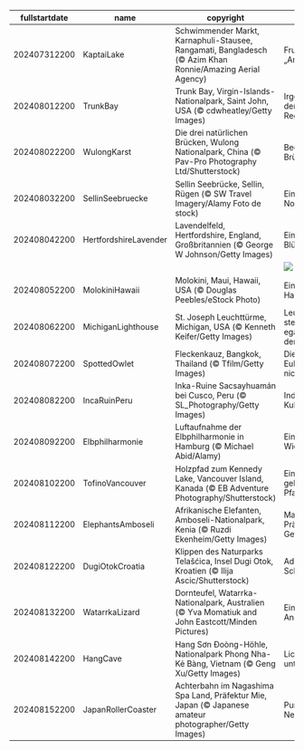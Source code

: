 |fullstartdate|name|copyright|title|image|
|--|--|--|--|--|
202407312200|KaptaiLake|Schwimmender Markt, Karnaphuli-Stausee, Rangamati, Bangladesch (© Azim Khan Ronnie/Amazing Aerial Agency)|Fruchtige „Ange-Boote”|![](/de-DE/2024/08/202407312200KaptaiLake.jpg)|
202408012200|TrunkBay|Trunk Bay, Virgin-Islands-Nationalpark, Saint John, USA (© cdwheatley/Getty Images)|Irgendwo unter dem Regenbogen|![](/de-DE/2024/08/202408012200TrunkBay.jpg)|
202408022200|WulongKarst|Die drei natürlichen Brücken, Wulong Nationalpark, China (© Pav-Pro Photography Ltd/Shutterstock)|Beeindruckende Brücken|![](/de-DE/2024/08/202408022200WulongKarst.jpg)|
202408032200|SellinSeebruecke|Sellin Seebrücke, Sellin, Rügen (© SW Travel Imagery/Alamy Foto de stock)|Ein echtes Nordlicht|![](/de-DE/2024/08/202408032200SellinSeebruecke.jpg)|
202408042200|HertfordshireLavender|Lavendelfeld, Hertfordshire, England, Großbritannien (© George W Johnson/Getty Images)|Ein violettes Blütenmeer|![](/de-DE/2024/08/202408042200HertfordshireLavender.jpg)|
||||![](/de-DE/2024/08/.jpg)|
202408052200|MolokiniHawaii|Molokini, Maui, Hawaii, USA (© Douglas Peebles/eStock Photo)|Eine malerische Halbmondinsel|![](/de-DE/2024/08/202408052200MolokiniHawaii.jpg)|
202408062200|MichiganLighthouse|St. Joseph Leuchttürme, Michigan, USA (© Kenneth Keifer/Getty Images)|Leuchttürme stehen fest, egal wie stark der Sturm ist|![](/de-DE/2024/08/202408062200MichiganLighthouse.jpg)|
202408072200|SpottedOwlet|Fleckenkauz, Bangkok, Thailand (© Tfilm/Getty Images)|Diese kleine Eule lässt sich nichts entgehen|![](/de-DE/2024/08/202408072200SpottedOwlet.jpg)|
202408082200|IncaRuinPeru|Inka-Ruine Sacsayhuamán bei Cusco, Peru (© SL_Photography/Getty Images)|Indigene Kulturschätze|![](/de-DE/2024/08/202408082200IncaRuinPeru.jpg)|
202408092200|Elbphilharmonie|Luftaufnahme der Elbphilharmonie in Hamburg (© Michael Abid/Alamy)|Eine kulturelle Wiedergeburt|![](/de-DE/2024/08/202408092200Elbphilharmonie.jpg)|
202408102200|TofinoVancouver|Holzpfad zum Kennedy Lake, Vancouver Island, Kanada (© EB Adventure Photography/Shutterstock)|Ein geheimnisvoller Pfad|![](/de-DE/2024/08/202408102200TofinoVancouver.jpg)|
202408112200|ElephantsAmboseli|Afrikanische Elefanten, Amboseli-Nationalpark, Kenia (© Ruzdi Ekenheim/Getty Images)|Majestätische Präsenz in Gefahr|![](/de-DE/2024/08/202408112200ElephantsAmboseli.jpg)|
202408122200|DugiOtokCroatia|Klippen des Naturparks Telašćica, Insel Dugi Otok, Kroatien (© Ilija Ascic/Shutterstock)|Adriatische Schönheit|![](/de-DE/2024/08/202408122200DugiOtokCroatia.jpg)|
202408132200|WatarrkaLizard|Dornteufel, Watarrka-Nationalpark, Australien (© Yva Momatiuk and John Eastcott/Minden Pictures)|Eine stachelige Angelegenheit|![](/de-DE/2024/08/202408132200WatarrkaLizard.jpg)|
202408142200|HangCave|Hang Sơn Đoòng-Höhle, Nationalpark Phong Nha-Kẻ Bàng, Vietnam (© Geng Xu/Getty Images)|Lichtspiele unter der Erde|![](/de-DE/2024/08/202408142200HangCave.jpg)|
202408152200|JapanRollerCoaster|Achterbahn im Nagashima Spa Land, Präfektur Mie, Japan (© Japanese amateur photographer/Getty Images)|Purer Nervenkitzel|![](/de-DE/2024/08/202408152200JapanRollerCoaster.jpg)|
